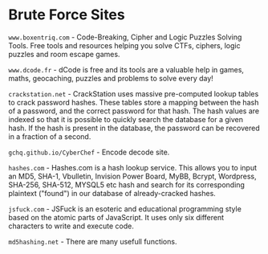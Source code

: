 # Brute Force Sites

`www.boxentriq.com` - Code-Breaking, Cipher and Logic Puzzles Solving Tools. Free tools and resources helping you solve CTFs, ciphers, logic puzzles and room escape games.

`www.dcode.fr` - dCode is free and its tools are a valuable help in games, maths, geocaching, puzzles and problems to solve every day!

`crackstation.net` - CrackStation uses massive pre-computed lookup tables to crack password hashes. These tables store a mapping between the hash of a password, and the correct password for that hash. The hash values are indexed so that it is possible to quickly search the database for a given hash. If the hash is present in the database, the password can be recovered in a fraction of a second.

`gchq.github.io/CyberChef` - Encode decode site.

`hashes.com` - Hashes.com is a hash lookup service. This allows you to input an MD5, SHA-1, Vbulletin, Invision Power Board, MyBB, Bcrypt, Wordpress, SHA-256, SHA-512, MYSQL5 etc hash and search for its corresponding plaintext ("found") in our database of already-cracked hashes.

`jsfuck.com` - JSFuck is an esoteric and educational programming style based on the atomic parts of JavaScript. It uses only six different characters to write and execute code.

`md5hashing.net` - There are many usefull functions.
